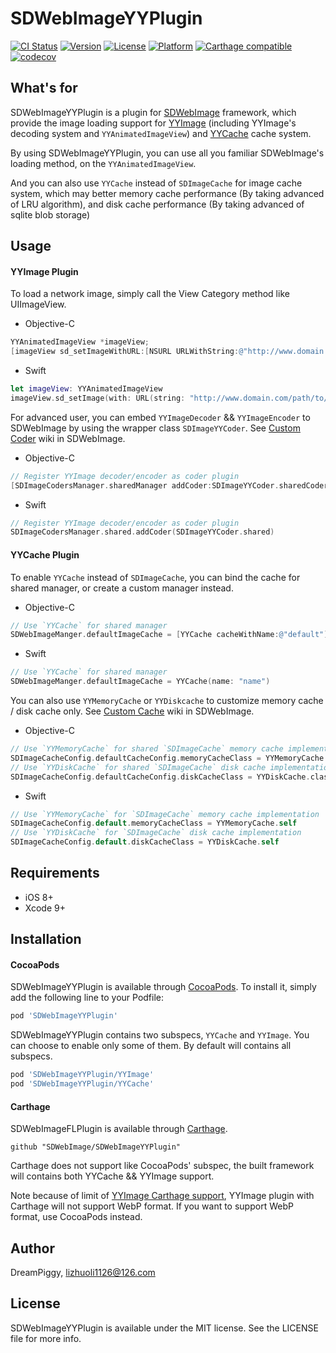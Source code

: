 # SDWebImageYYPlugin

[![CI Status](https://img.shields.io/travis/SDWebImage/SDWebImageYYPlugin.svg?style=flat)](https://travis-ci.org/SDWebImage/SDWebImageYYPlugin)
[![Version](https://img.shields.io/cocoapods/v/SDWebImageYYPlugin.svg?style=flat)](https://cocoapods.org/pods/SDWebImageYYPlugin)
[![License](https://img.shields.io/cocoapods/l/SDWebImageYYPlugin.svg?style=flat)](https://cocoapods.org/pods/SDWebImageYYPlugin)
[![Platform](https://img.shields.io/cocoapods/p/SDWebImageYYPlugin.svg?style=flat)](https://cocoapods.org/pods/SDWebImageYYPlugin)
[![Carthage compatible](https://img.shields.io/badge/Carthage-compatible-4BC51D.svg?style=flat)](https://github.com/SDWebImage/SDWebImageYYPlugin)
[![codecov](https://codecov.io/gh/SDWebImage/SDWebImageYYPlugin/branch/master/graph/badge.svg)](https://codecov.io/gh/SDWebImage/SDWebImageYYPlugin)


## What's for
SDWebImageYYPlugin is a plugin for [SDWebImage](https://github.com/rs/SDWebImage/) framework, which provide the image loading support for [YYImage](https://github.com/ibireme/YYImage) (including YYImage's decoding system and `YYAnimatedImageView`) and [YYCache](https://github.com/ibireme/YYCache) cache system.

By using SDWebImageYYPlugin, you can use all you familiar SDWebImage's loading method, on the `YYAnimatedImageView`.

And you can also use `YYCache` instead of `SDImageCache` for image cache system, which may better memory cache performance (By taking advanced of LRU algorithm), and disk cache performance (By taking advanced of sqlite blob storage)

## Usage

#### YYImage Plugin
To load a network image, simply call the View Category method like UIImageView.

+ Objective-C

```objectivec
YYAnimatedImageView *imageView;
[imageView sd_setImageWithURL:[NSURL URLWithString:@"http://www.domain.com/path/to/image.gif"]];
```

+ Swift

```swift
let imageView: YYAnimatedImageView
imageView.sd_setImage(with: URL(string: "http://www.domain.com/path/to/image.gif"))
```

For advanced user, you can embed `YYImageDecoder` && `YYImageEncoder` to SDWebImage by using the wrapper class `SDImageYYCoder`. See [Custom Coder](https://github.com/rs/SDWebImage/wiki/Advanced-Usage#custom-coder-420) wiki in SDWebImage.

+ Objective-C

```objectivec
// Register YYImage decoder/encoder as coder plugin
[SDImageCodersManager.sharedManager addCoder:SDImageYYCoder.sharedCoder];
```

+ Swift

```swift
// Register YYImage decoder/encoder as coder plugin
SDImageCodersManager.shared.addCoder(SDImageYYCoder.shared)
```

#### YYCache Plugin
To enable `YYCache` instead of `SDImageCache`, you can bind the cache for shared manager, or create a custom manager instead.

+ Objective-C

```objectivec
// Use `YYCache` for shared manager
SDWebImageManger.defaultImageCache = [YYCache cacheWithName:@"default"];
```

+ Swift

```swift
// Use `YYCache` for shared manager
SDWebImageManger.defaultImageCache = YYCache(name: "name")
```

You can also use `YYMemoryCache` or `YYDiskcache` to customize memory cache / disk cache only. See [Custom Cache](https://github.com/rs/SDWebImage/wiki/Advanced-Usage#custom-cache-50) wiki in SDWebImage.

+ Objective-C

```objectivec
// Use `YYMemoryCache` for shared `SDImageCache` memory cache implementation
SDImageCacheConfig.defaultCacheConfig.memoryCacheClass = YYMemoryCache.class;
// Use `YYDiskCache` for shared `SDImageCache` disk cache implementation
SDImageCacheConfig.defaultCacheConfig.diskCacheClass = YYDiskCache.class;
```

+ Swift

```swift
// Use `YYMemoryCache` for `SDImageCache` memory cache implementation
SDImageCacheConfig.default.memoryCacheClass = YYMemoryCache.self
// Use `YYDiskCache` for `SDImageCache` disk cache implementation
SDImageCacheConfig.default.diskCacheClass = YYDiskCache.self
```

## Requirements

+ iOS 8+
+ Xcode 9+

## Installation

#### CocoaPods

SDWebImageYYPlugin is available through [CocoaPods](https://cocoapods.org). To install
it, simply add the following line to your Podfile:

```ruby
pod 'SDWebImageYYPlugin'
```

SDWebImageYYPlugin contains two subspecs, `YYCache` and `YYImage`. You can choose to enable only some of them. By default will contains all subspecs.

```ruby
pod 'SDWebImageYYPlugin/YYImage'
pod 'SDWebImageYYPlugin/YYCache'
```

#### Carthage

SDWebImageFLPlugin is available through [Carthage](https://github.com/Carthage/Carthage).

```
github "SDWebImage/SDWebImageYYPlugin"
```

Carthage does not support like CocoaPods' subspec, the built framework will contains both YYCache && YYImage support.

Note because of limit of [YYImage Carthage support](https://github.com/ibireme/YYImage#carthage), YYImage plugin with Carthage will not support WebP format. If you want to support WebP format, use CocoaPods instead.

## Author

DreamPiggy, lizhuoli1126@126.com

## License

SDWebImageYYPlugin is available under the MIT license. See the LICENSE file for more info.


